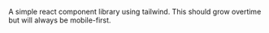 A simple react component library using tailwind. This should grow overtime but will always be mobile-first.